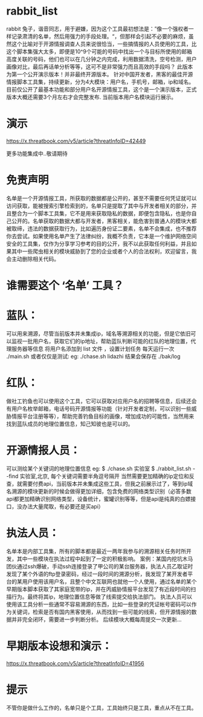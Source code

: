 # rabbit_list
rabbit 兔子，谐音同志，用于避嫌，因为这个工具最初想法是：”像一个强权者一样记录肃清的名单，然后用强力的手段处理。“，但那样会引起不必要的麻烦，虽然这个比喻对于开源情报调查人员来说很恰当，一些搞情报的人员使用的工具，比这个脚本集强大太多，即便是10^9个可能的号码中找出一个与目标所使用的邮箱高度关联的号码，他们也可以在几分钟之内完成，利用数据清洗，空号检测，用户画像对比，最后再话单分析等等，这可不是非常强力而且高效的手段吗？
此版本为第一个公开演示版本！并非最终开源版本。
针对中国开发者，黑客的最佳开源情报脚本工具集，持续更新，分为4大模块：用户名，手机号，邮箱，ip和域名。目前仅公开了最基本功能和部分用户名开源情报工具，这个是一个演示版本，正式版本大概还需要3个月左右才会完整发布.
当前版本用户名模块运行展示。
# 演示
https://x.threatbook.com/v5/article?threatInfoID=42449

更多功能集成中..敬请期待
# 免责声明
名单是一个开源情报工具，所获取的数据都是公开的，甚至不需要任何凭证就可以访问获取，能被搜索引擎检索到的，名单只是提取了其中与开发者相关的部分，并且整合为一个脚本工具集，它不是用来获取隐私的数据，即便包含隐私，也是你自己公开的。名单获取的数据大都与开发者，黑客相关，能危害到普通人的模块大都被取缔，违法的数据获取行为，比如遍历身份证二要素，名单不会集成，也不推荐你去尝试。如果使用名单产生了法律纠纷，我概不负责，它本是一个维护网络空间安全的工具集，仅作为分享学习参考的目的公开，我不以此获取任何利益，并且如果其中一些爬虫相关的模块威胁到了您的企业或者个人的合法权利，欢迎留言，我会主动删除相关代码。

# 谁需要这个 ‘名单’ 工具？
# 蓝队： 
可以用来溯源，尽管当前版本并未集成ip，域名等溯源相关的功能，但是它依旧可以监视一批用户名，获取它们的ip地址，帮助蓝队判断可能的红队的地理位置，代理服务器等信息
将用户名添加到 list 文件 ，设置计划任务 每天运行一次 ./main.sh 或者仅仅是测试:
eg: ./chase.sh lidazhi
结果会保存在 ./bak/log
# 红队： 
做社工钓鱼也可以使用这个工具，它可以获取对应用户名的招聘等信息，后续还会有用户名枚举邮箱，电话号码开源情报等功能（针对开发者定制，可以识别一些威胁情报平台注册等等），帮助完善钓鱼目标的画像，增加成功的可能性，当然用来找到蓝队成员的地理位置信息，知己知彼也是可以的。
# 开源情报人员：
可以测绘某个关键词的地理位置信息
eg: 
$ ./chase.sh 实验室
$ ./rabbit_list.sh --find 实验室,北京,
每个关键词需要半角逗号隔开
当然需要更加精确的ip定位和反查，就需要付费api，当前版本并未集成这些工具，但我之前展示过了，等到ip域名溯源的模块更新的时候会做得更加详细，包含免费的网络类型识别（必答多数api都更加精确识别网络类型，设备统计，蜜罐识别等等，但是api是纯真的白嫖接口，没办法大量爬取，有必要还是买api）
# 执法人员：
名单本是内部工具集，所有的脚本都是最近一两年我参与的溯源相关任务时所开发，其中一些模块在执法过程中起到了一定的积极影响。
案例：某国内挖坑木马团伙通过ssh爆破，手动ssh连接登录了甲公司的某台服务器，执法人员乙取证时发现了某个外语的ftp登录密码，经过一段时间的溯源分析，我发现了某开发者平台的某用户使用该用户名，且整个中文互联网也就他一个人使用，通过名单的某个早期版本脚本获取了其家庭宽带的ip，并在丙威胁情报平台发现了有近段时间的扫描行为。最终将其ip，地理位置信息等做了线索提交给执法部门。
执法人员可以使用该工具分析一些通常不容易溯源的东西，比如一些登录的凭证帐号密码可以作为关键词，检索是否有国内黑客使用，从而找到一些可能的线索，但开源情报的数据并非完全闭环，需要进一步判断分析。
后续模块大概每周提交一次更新...
# 早期版本设想和演示：
https://x.threatbook.com/v5/article?threatInfoID=41956
# 提示
不管你是做什么工作的，名单只是个工具，工具始终只是工具，重点从不在工具。
